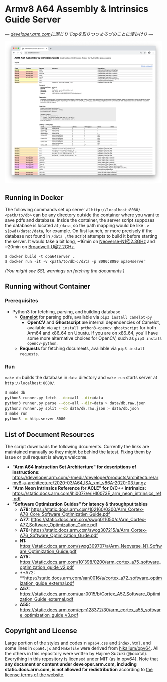 
# Armv8 A64 Assembly & Intrinsics Guide Server

*— [developer.arm.com](developer.arm.com)に混じりてopを取りつつよろづのことに使ひけり —*

![screenshot comes here](./screenshot.png)

## Running in Docker

The following commands set up server at `http://localhost:8080/`.  `<path/to/db>` can be any directory outside the container where you want to save pdfs and database. Inside the container, the server script supposes the database is located at `/data`, so the path mapping would be like `-v $(pwd)/data:/data`, for example. On first launch, or more precisely if the database not found in `/data `, the script attempts to build it before starting the server. It would take a bit long, ~16min on Neoverse-N1@2.3GHz and ~20min on Broadwell-U@2.2GHz.

```
$ docker build -t opa64server .
$ docker run -it -v <path/to/db>:/data -p 8080:8080 opa64server
```

*(You might see SSL warnings on fetching the documents.)*

## Running without Container

### Prerequisites

* Python3 for fetching, parsing, and building database
  * **[Camelot](https://github.com/camelot-dev/camelot)** for parsing pdfs, available via `pip3 install camelot-py`
    * **OpenCV** and **Ghostscript** are internal dependencies of Camelot, available via `apt install python3-opencv ghostscript` for both Arm64 and x86\_64 on Ubuntu. If you are on x86\_64, you'll have some more alternative choices for OpenCV, such as `pip3 install opencv-python`.
  * **Requests** for fetching documents, available via `pip3 install requests`.

### Run

`make db` builds the database in `data` directory and `make run` starts server at `http://localhost:8080/`.

```bash
$ make db
python3 runner.py fetch --doc=all --dir=data
python3 runner.py parse --doc=all --dir=data > data/db.raw.json
python3 runner.py split --db data/db.raw.json > data/db.json
$ make run
python3 -m http.server 8080
```

## List of Document Resources

The script downloads the following documents. Currently the links are maintained manually so they might be behind the latest. Fixing them by issue or pull request is always welcome.

* **"Arm A64 Instruction Set Architecture" for descriptions of instructions:** https://developer.arm.com/-/media/developer/products/architecture/armv8-a-architecture/2020-03/A64_ISA_xml_v86A-2020-03.tar.gz
* **"Arm Neon Intrinsics Reference for ACLE" for C/C++ intrinsics:** https://static.docs.arm.com/ihi0073/e/IHI0073E_arm_neon_intrinsics_ref.pdf
* **"Software Optimization Guides" for latency & throughput tables**
  * **A78:** https://static.docs.arm.com/102160/0300/Arm_Cortex-A78_Core_Software_Optimization_Guide.pdf
  * **A77:** https://static.docs.arm.com/swog011050/c/Arm_Cortex-A77_Software_Optimization_Guide.pdf
  * **A76:** https://static.docs.arm.com/swog307215/a/Arm_Cortex-A76_Software_Optimization_Guide.pdf
  * **N1:** https://static.docs.arm.com/swog309707/a/Arm_Neoverse_N1_Software_Optimization_Guide.pdf
  * **A75:** https://static.docs.arm.com/101398/0200/arm_cortex_a75_software_optimization_guide_v2.pdf
  * **A72: **https://static.docs.arm.com/uan0016/a/cortex_a72_software_optimization_guide_external.pdf
  * **A57:** https://static.docs.arm.com/uan0015/b/Cortex_A57_Software_Optimization_Guide_external.pdf
  * **A55:** https://static.docs.arm.com/epm128372/30/arm_cortex_a55_software_optimization_guide_v3.pdf

## Copyright and License

Large portion of the styles and codes in `opa64.css` and `index.html`, and some lines in `opa64.js` and `Makefile` were derived from [hikalium/opv64](https://github.com/hikalium/opv64). All the others in this repository were written by Hajime Suzuki (@ocxtal). Everything in this repository is licensed under MIT (as in opv64). Note that **any document or content under developer.arm.com, including static.docs.arm.com, is not allowed for redistribution** according to [the license terms of the website](https://www.arm.com/en/company/policies/terms-and-conditions#our-content).

